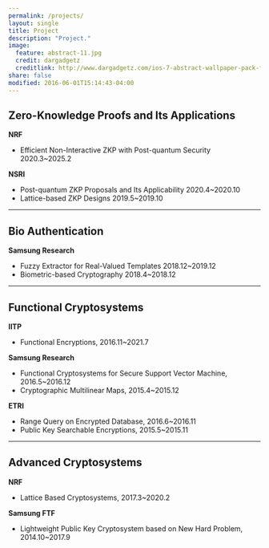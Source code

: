 ```yaml
---
permalink: /projects/
layout: single
title: Project
description: "Project."
image:
  feature: abstract-11.jpg
  credit: dargadgetz
  creditlink: http://www.dargadgetz.com/ios-7-abstract-wallpaper-pack-for-iphone-5-and-ipod-touch-retina/
share: false
modified: 2016-06-01T15:14:43-04:00
---
```


## Zero-Knowledge Proofs and Its Applications

**NRF**
- Efficient Non-Interactive ZKP with Post-quantum Security
2020.3~2025.2

**NSRI**
- Post-quantum ZKP Proposals and Its Applicability
 2020.4~2020.10
- Lattice-based ZKP Designs
 2019.5~2019.10

 ---

## Bio Authentication

**Samsung Research**
- Fuzzy Extractor for Real-Valued Templates
2018.12~2019.12
- Biometric-based Cryptography
2018.4~2018.12

---

## Functional Cryptosystems

**IITP**
- Functional Encryptions,
2016.11~2021.7

**Samsung Research**
- Functional Cryptosystems for Secure Support Vector Machine,
2016.5~2016.12
- Cryptographic Multilinear Maps,
2015.4~2015.12

**ETRI**
- Range Query on Encrypted Database,
2016.6~2016.11
- Public Key Searchable Encryptions,
2015.5~2015.11

---

## Advanced Cryptosystems

**NRF**
- Lattice Based Cryptosystems,
2017.3~2020.2

**Samsung FTF**
- Lightweight Public Key Cryptosystem based on New Hard Problem,
2014.10~2017.9
